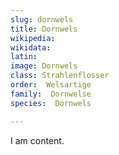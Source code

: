 ```yaml
---
slug: dornwels
title: Dornwels
wikipedia: 
wikidata: 
latin:
image: Dornwels
class: Strahlenflosser
order:  Welsartige
family:  Dornwelse
species:  Dornwels

---
```


I am content.
